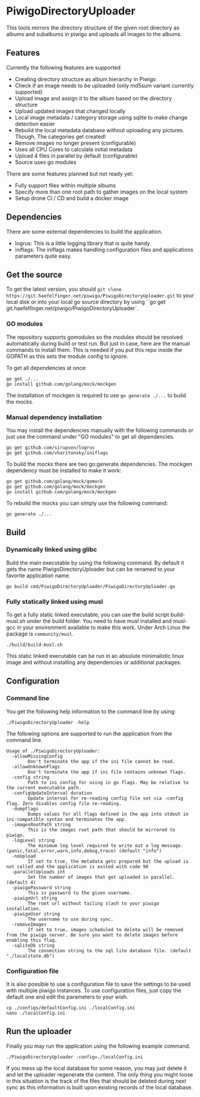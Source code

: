# PiwigoDirectoryUploader

This tools mirrors the directory structure of the given root directory as albums and subalbums in piwigo
and uploads all images to the albums.

## Features

Currently the following features are supported

- Creating directory structure as album hierarchy in Piwigo
- Check if an image needs to be uploaded (only md5sum variant currently supported)
- Upload image and assign it to the album based on the directory structure
- Upload updated images that changed locally
- Local image metadata / category storage using sqlite to make change detection easier
- Rebuild the local metadata database without uploading any pictures. Though, The categories get created!
- Remove images no longer present (configurable)
- Uses all CPU Cores to calculate initial metadata
- Upload 4 files in parallel by default (configurable)
- Source uses go modules

There are some features planned but not ready yet:

- Fully support files within multiple albums
- Specify more than one root path to gather images on the local system
- Setup drone CI / CD and build a docker image

## Dependencies

There are some external dependencies to build the application.

- logrus: This is a little logging library that is quite handy
- iniflags: The iniflags makes handling configuration files and applications parameters quite easy.

## Get the source

To get the latest version, you should ``git clone https://git.haefelfinger.net/piwigo/PiwigoDirectoryUploader.git`` to
your local disk or into your local go source directory by using ``go get git.haefelfinger.net/piwigo/PiwigoDirectoryUploader`.

### GO modules

The repository supports gomodules so the modules should be resolved automatically during build or test run.
But just in case, here are the manual commands to install them. This is needed if you put this repo inside the GOPATH
as this sets the module config to ignore.

To get all dependencies at once:

```
go get ./...
go install github.com/golang/mock/mockgen
```

The installation of mockgen is required to use ``go generate ./...`` to build the mocks.

### Manual dependency installation

You may install the dependencies manually with the following commands
or just use the command under "GO modules" to get all dependencies.

```
go get github.com/sirupsen/logrus
go get github.com/vharitonsky/iniflags
```

To build the mocks there are two go:generate dependencies. The mockgen dependency must be installed to make it work:

```
go get github.com/golang/mock/gomock
go get github.com/golang/mock/mockgen
go install github.com/golang/mock/mockgen
```

To rebuild the mocks you can simply use the following command:

```
go generate ./...
```

## Build

### Dynamically linked using glibc

Build the main executable by using the following command. By default it gets the name PiwigoDirectoryUploader
but can be renamed to your favorite application name.

```
go build cmd/PiwigoDirectoryUploader/PiwigoDirectoryUploader.go
```

### Fully statically linked using musl

To get a fully static linked executable, you can use the build script build-musl.sh under the build folder.
You need to have musl installed and musl-gcc in your environment available to make this work. Under Arch Linux
the package is ``community/musl``.

```
./build/build-musl.sh
```

This static linked executable can be run in an absolute minimalistic linux image and without installing any
dependencies or additional packages.

## Configuration

### Command line

You get the following help information to the command line by using:

```
./PiwigoDirectoryUploader -help
```

The following options are supported to run the application from the command line.

```
Usage of ./PiwigoDirectoryUploader:
  -allowMissingConfig
        Don't terminate the app if the ini file cannot be read.
  -allowUnknownFlags
        Don't terminate the app if ini file contains unknown flags.
  -config string
        Path to ini config for using in go flags. May be relative to the current executable path.
  -configUpdateInterval duration
        Update interval for re-reading config file set via -config flag. Zero disables config file re-reading.
  -dumpflags
        Dumps values for all flags defined in the app into stdout in ini-compatible syntax and terminates the app.
  -imagesRootPath string
        This is the images root path that should be mirrored to piwigo.
  -logLevel string
        The minimum log level required to write out a log message. (panic,fatal,error,warn,info,debug,trace) (default "info")
  -noUpload
        If set to true, the metadata gets prepared but the upload is not called and the application is exited with code 90
  -parallelUploads int
        Set the number of images that get uploaded in parallel. (default 4)
  -piwigoPassword string
        This is password to the given username.
  -piwigoUrl string
        The root url without tailing slash to your piwigo installation.
  -piwigoUser string
        The username to use during sync.
  -removeImages
        If set to true, images scheduled to delete will be removed from the piwigo server. Be sure you want to delete images before enabling this flag.
  -sqliteDb string
        The connection string to the sql lite database file. (default "./localstate.db")
```

### Configuration file

It is also possible to use a configuration file to save the settings to be used with multiple piwigo instances.
To use configuration files, just copy the default one and edit the parameters to your wish.

```
cp ./configs/defaultConfig.ini ./localConfig.ini
nano ./localConfig.ini
```

## Run the uploader

Finally you may run the application using the following example command.

```
./PiwigoDirectoryUploader -config=./localConfig.ini
```

If you mess up the local database for some reason, you may just delete it and let the uploader regenerate the content.
The only thing you might loose in this situation is the track of the files that should be deleted during next sync as
this information is built upon existing records of the local database.